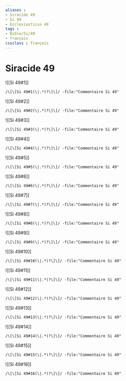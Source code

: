 ```yaml
---
aliases : 
- Siracide 49
- Si 49
- Ecclesiasticus 49
tags : 
- Bible/Si/49
- français
cssclass : français
---
```


# Siracide 49

![[Si 49#1]]

```query
/\[\[Si 49#1(\|.*)?\]\]/ -file:"Commentaire Si 49"
```

![[Si 49#2]]

```query
/\[\[Si 49#2(\|.*)?\]\]/ -file:"Commentaire Si 49"
```

![[Si 49#3]]

```query
/\[\[Si 49#3(\|.*)?\]\]/ -file:"Commentaire Si 49"
```

![[Si 49#4]]

```query
/\[\[Si 49#4(\|.*)?\]\]/ -file:"Commentaire Si 49"
```

![[Si 49#5]]

```query
/\[\[Si 49#5(\|.*)?\]\]/ -file:"Commentaire Si 49"
```

![[Si 49#6]]

```query
/\[\[Si 49#6(\|.*)?\]\]/ -file:"Commentaire Si 49"
```

![[Si 49#7]]

```query
/\[\[Si 49#7(\|.*)?\]\]/ -file:"Commentaire Si 49"
```

![[Si 49#8]]

```query
/\[\[Si 49#8(\|.*)?\]\]/ -file:"Commentaire Si 49"
```

![[Si 49#9]]

```query
/\[\[Si 49#9(\|.*)?\]\]/ -file:"Commentaire Si 49"
```

![[Si 49#10]]

```query
/\[\[Si 49#10(\|.*)?\]\]/ -file:"Commentaire Si 49"
```

![[Si 49#11]]

```query
/\[\[Si 49#11(\|.*)?\]\]/ -file:"Commentaire Si 49"
```

![[Si 49#12]]

```query
/\[\[Si 49#12(\|.*)?\]\]/ -file:"Commentaire Si 49"
```

![[Si 49#13]]

```query
/\[\[Si 49#13(\|.*)?\]\]/ -file:"Commentaire Si 49"
```

![[Si 49#14]]

```query
/\[\[Si 49#14(\|.*)?\]\]/ -file:"Commentaire Si 49"
```

![[Si 49#15]]

```query
/\[\[Si 49#15(\|.*)?\]\]/ -file:"Commentaire Si 49"
```

![[Si 49#16]]

```query
/\[\[Si 49#16(\|.*)?\]\]/ -file:"Commentaire Si 49"
```

